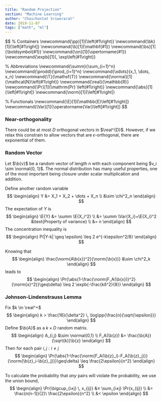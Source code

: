 ```yaml
---
title: "Random Projection"
section: "Machine Learning"
author: "Chaichontat Sriworarat"
date: 2019-11-07
tags: ["math", "ml"]
---
```


$$
% Containers
\newcommand{\pp}[1]{\left(#1\right)}
\newcommand{\bk}[1]{\left[#1\right]}
\newcommand{\b}[1]{\mathbf{#1}}
\newcommand{\bs}[1]{\boldsymbol{#1}}
\newcommand{\on}[1]{\opertorname{#1}}
\newcommand{\expb}[1]{\, \exp\left\{#1\right\}}

% Abbreviations
\newcommand{\summ}{\sum_{i=1}^n}
\newcommand{\prodd}{\prod_{i=1}^n}
\newcommand{\xdots}{x_1, \dots, x_n}
\newcommand{\T}{\mathsf{T}}
\newcommand{\normal}[1]{\mathcal{N}\left(#1\right)}
\newcommand{\real}{\mathbb{R}}
\newcommand{\Pr}[1]{\mathrm{Pr} \left(#1\right)}
\newcommand{\abs}[1]{\left|#1\right|}
\newcommand{\norm}[1]{\left\|#1\right\|}

% Functionals
\newcommand{\E}[1]{\mathbb{E}\left[#1\right]}
\newcommand{\Var}[1]{\operatorname{Var}\left[#1\right]}
$$

### Near-orthogonality
There could be at most $D$ orthogonal vectors in $\real^{D}$. However, if we relax this constrain to allow vectors that are  $ϵ$-orthogonal, there are exponential of them.

### Random Vector
Let $\b{v}$ be a random vector of length $n$ with each component being $v_i \sim \normal{0, 1}$. The normal distribution has many useful properties, one of the most important being closure under scalar multiplication and addition.

Define another random variable
$$
\begin{align}
  Y &= X_1 + X_2 + \dots + X_n \\
  &\sim \chi^2_n
\end{align}
$$
The expectation of $Y$ is
$$
\begin{align}
  \E{Y} &= \summ \E{X_i^2} \\
  &= \summ \Var{X_i}+\E{X_i}^2 &\text{Property of variance} \\
  &= n
\end{align}
$$
The concentration inequality is
$$
\begin{align}
  P(|Y-k| \geq \epsilon) \leq 2 e^{-k\epsilon^2/8}
\end{align}
$$

Knowing that
$$
\begin{align}
  \frac{\norm{A\b{x}}^2}{\norm{\b{x}}} &\sim \chi^2_k
\end{align}
$$
leads to
$$
\begin{align}
  \Pr{\abs{1-\frac{\norm{F_A(\b{x})}^2}{\norm{x}^2}}\geq\delta} \leq 2 \expb{-\frac{kδ^2}{8}}
\end{align}
$$


### Johnson-Lindenstrauss Lemma
Fix $k \in \real^+$
$$
\begin{align}
  k > \frac{16}{\delta^2} \, \log\pp{\frac{n}{\sqrt{\epsilon}}}
\end{align}
$$
Define $\b{A}$ as a $k \times D$ random matrix.
$$
\begin{align}
  A_{i,j} &\sim \normal{0,1} \\
  F_A(\b{z}) &= \frac{\b{A}}{\sqrt{k}}\b{z}
\end{align}
$$
Then for each pair $i, j: i≠j$
$$
\begin{align}
  \Pr{\abs{1-\frac{\norm{F_A(\b{z}_i)-F_A(\b{z}_j)}}{\norm{\b{z}_i-\b{z}_j}}}\geq\delta} \leq \frac{2\epsilon}{n^2}
\end{align}
$$

To calculate the probability that _any_ pairs will violate the probability, we use the union bound,
$$
\begin{align}
  \Pr{\bigcup_{i≠j} \, x_{ij}} &≤ \sum_{i≠j} \Pr{x_{ij}} \\
  &= \frac{n(n-1)}{2}\ \frac{2\epsilon}{n^2} \\
  &< \epsilon
\end{align}
$$
